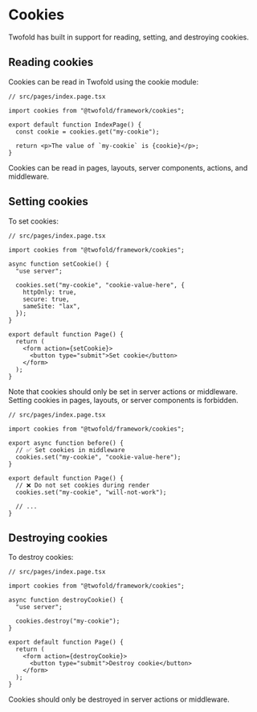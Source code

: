 # Cookies

Twofold has built in support for reading, setting, and destroying cookies.

## Reading cookies

Cookies can be read in Twofold using the cookie module:

```tsx
// src/pages/index.page.tsx

import cookies from "@twofold/framework/cookies";

export default function IndexPage() {
  const cookie = cookies.get("my-cookie");

  return <p>The value of `my-cookie` is {cookie}</p>;
}
```

Cookies can be read in pages, layouts, server components, actions, and middleware.

## Setting cookies

To set cookies:

```tsx
// src/pages/index.page.tsx

import cookies from "@twofold/framework/cookies";

async function setCookie() {
  "use server";

  cookies.set("my-cookie", "cookie-value-here", {
    httpOnly: true,
    secure: true,
    sameSite: "lax",
  });
}

export default function Page() {
  return (
    <form action={setCookie}>
      <button type="submit">Set cookie</button>
    </form>
  );
}
```

Note that cookies should only be set in server actions or middleware. Setting cookies in pages, layouts, or server components is forbidden.

```tsx
// src/pages/index.page.tsx

import cookies from "@twofold/framework/cookies";

export async function before() {
  // ✅ Set cookies in middleware
  cookies.set("my-cookie", "cookie-value-here");
}

export default function Page() {
  // ❌ Do not set cookies during render
  cookies.set("my-cookie", "will-not-work");

  // ...
}
```

## Destroying cookies

To destroy cookies:

```tsx
// src/pages/index.page.tsx

import cookies from "@twofold/framework/cookies";

async function destroyCookie() {
  "use server";

  cookies.destroy("my-cookie");
}

export default function Page() {
  return (
    <form action={destroyCookie}>
      <button type="submit">Destroy cookie</button>
    </form>
  );
}
```

Cookies should only be destroyed in server actions or middleware.
